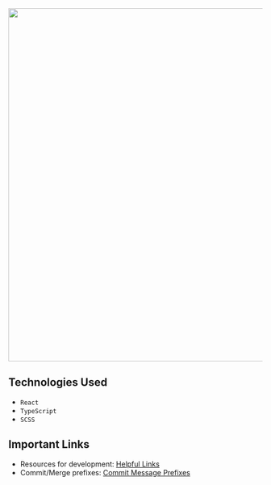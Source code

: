 <div align="center">
    <img src="https://github.com/user-attachments/assets/78b42bd7-1abb-4dd5-9480-351413ee0217" width="700" />
</div>

## Technologies Used

- `React`
- `TypeScript`
- `SCSS`

## Important Links

- Resources for development: [Helpful Links](https://github.com/carsonSgit/carsonsgit.github.io/issues/9)
- Commit/Merge prefixes: [Commit Message Prefixes](https://github.com/carsonSgit/carsonsgit.github.io/issues/14)
